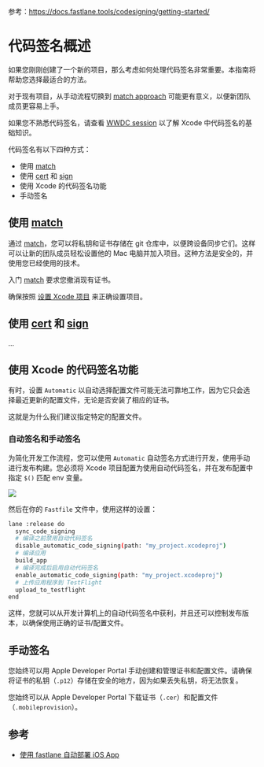 参考：<https://docs.fastlane.tools/codesigning/getting-started/>

# 代码签名概述

如果您刚刚创建了一个新的项目，那么考虑如何处理代码签名非常重要。本指南将帮助您选择最适合的方法。

对于现有项目，从手动流程切换到 [match approach](https://codesigning.guide/) 可能更有意义，以便新团队成员更容易上手。

如果您不熟悉代码签名，请查看 [WWDC session](https://developer.apple.com/videos/play/wwdc2016/401/) 以了解 Xcode 中代码签名的基础知识。

代码签名有以下四种方式：

* 使用 [match](https://docs.fastlane.tools/actions/match/)
* 使用 [cert](https://docs.fastlane.tools/actions/cert/) 和 [sign](https://docs.fastlane.tools/actions/sigh/)
* 使用 Xcode 的代码签名功能
* 手动签名

## 使用 [match](https://docs.fastlane.tools/actions/match/)

通过 [match](https://docs.fastlane.tools/actions/match/)，您可以将私钥和证书存储在 git 仓库中，以便跨设备同步它们。这样可以让新的团队成员轻松设置他的 Mac 电脑并加入项目。这种方法是安全的，并使用您已经使用的技术。

入门 [match](https://docs.fastlane.tools/actions/match/) 要求您撤消现有证书。

确保按照 [设置 Xcode 项目](https://docs.fastlane.tools/codesigning/xcode-project/) 来正确设置项目。


## 使用 [cert](https://docs.fastlane.tools/actions/cert/) 和 [sign](https://docs.fastlane.tools/actions/sigh/)

...

## 使用 Xcode 的代码签名功能

有时，设置 `Automatic` 以自动选择配置文件可能无法可靠地工作，因为它只会选择最近更新的配置文件，无论是否安装了相应的证书。

这就是为什么我们建议指定特定的配置文件。

### 自动签名和手动签名

为简化开发工作流程，您可以使用 `Automatic` 自动签名方式进行开发，使用手动进行发布构建。您必须将 Xcode 项目配置为使用自动代码签名，并在发布配置中指定 `$()` 匹配 env 变量。

![](https://docs.fastlane.tools/img/codesigning/auto_signing.png)

然后在你的 `Fastfile` 文件中，使用这样的设置：

```bash
lane :release do
  sync_code_signing
  # 编译之前禁用自动代码签名
  disable_automatic_code_signing(path: "my_project.xcodeproj")
  # 编译应用
  build_app
  # 编译完成后启用自动代码签名
  enable_automatic_code_signing(path: "my_project.xcodeproj")
  # 上传应用程序到 TestFlight
  upload_to_testflight
end
```

这样，您就可以从开发计算机上的自动代码签名中获利，并且还可以控制发布版本，以确保使用正确的证书/配置文件。

## 手动签名

您始终可以用 Apple Developer Portal 手动创建和管理证书和配置文件。请确保将证书的私钥（`.p12`）存储在安全的地方，因为如果丢失私钥，将无法恢复。

您始终可以从 Apple Developer Portal 下载证书（`.cer`）和配置文件（`.mobileprovision`）。


## 参考
* [使用 fastlane 自动部署 iOS App](https://zrocky.com/2018/09/fastlane/)



